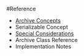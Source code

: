 #Reference

- [Archive Concepts](./reference/archive-concepts.md)
- Serializable Concept
- [Special Considerations](./reference/special-considerations.md)
- Archive Class Reference
- Implementation Notes

